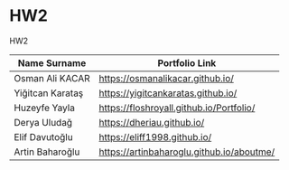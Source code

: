 # HW2
HW2

| Name Surname | Portfolio Link|
| --- | --- |
| Osman Ali KACAR  | https://osmanalikacar.github.io/ |
| Yiğitcan Karataş | https://yigitcankaratas.github.io/  |
| Huzeyfe Yayla | https://floshroyall.github.io/Portfolio/ |
| Derya Uludağ | https://dheriau.github.io/ |
| Elif Davutoğlu | https://eliff1998.github.io/ |
| Artin Baharoğlu | https://artinbaharoglu.github.io/aboutme/ |
